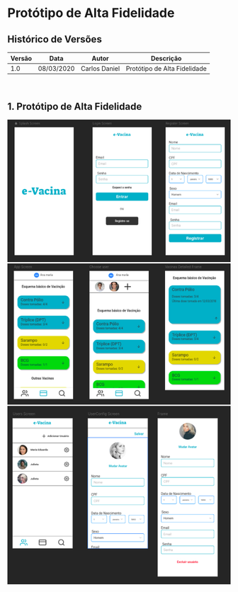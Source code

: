 # Protótipo de Alta Fidelidade

## Histórico de Versões
| Versão  |  Data  | Autor  |  Descrição  |
| ------------------- | ------------------- | ------------------- | ------------------- |
|  1.0 |  08/03/2020 | Carlos Daniel |  Protótipo de Alta Fidelidade |



<br>

## 1. Protótipo de Alta Fidelidade
![Telas iniciais](img/initial-screens.jpg)
![Tela Vacina](img/vacinas-screens.jpg)
![Tela de Usuários](img/user-config.jpg)
